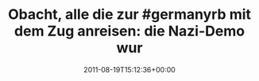 ---
retweeted: false
source: <a href="http://itunes.apple.com/us/app/twitter/id409789998?mt=12" rel="nofollow">Twitter
  for Mac</a>
entities:
  hashtags:
  - text: germanyrb
    indices:
    - '21'
    - '31'
  symbols: []
  user_mentions: []
  urls:
  - url: http://t.co/lLIcVJR
    expanded_url: http://www.justiz.sachsen.de/vgl/content/861.php
    display_url: justiz.sachsen.de/vgl/content/86…
    indices:
    - '119'
    - '138'
display_text_range:
- '0'
- '138'
favorite_count: '0'
id_str: '104571472558825472'
truncated: false
retweet_count: '1'
id: '104571472558825472'
possibly_sensitive: false
created_at: Fri Aug 19 15:12:36 +0000 2011
favorited: false
full_text: 'Obacht, alle die zur #germanyrb mit dem Zug anreisen: die Nazi-Demo wurde
  auf die Ostseite des Hauptbahnhofes verlegt:'
lang: de
quote_url: http://www.justiz.sachsen.de/vgl/content/861.php
tags:
- germanyrb
- pesos/twitter
date: '2011-08-19T15:12:36+00:00'
src: https://twitter.com/bascht/status/104571472558825472
original_url: https://twitter.com/bascht/status/104571472558825472
type: twitter_tweet
text: 'Obacht, alle die zur #germanyrb mit dem Zug anreisen: die Nazi-Demo wurde auf
  die Ostseite des Hauptbahnhofes verlegt:'
title: 'Obacht, alle die zur #germanyrb mit dem Zug anreisen: die Nazi-Demo wur'

---